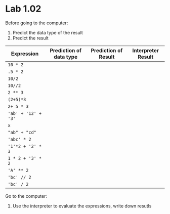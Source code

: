 # Lab 1.02

Before going to the computer: 

1. Predict the data type of the result
2. Predict the result

|     Expression     | Prediction of data type | Prediction of Result | Interpreter Result| 
| ------------------ | ----------------------- | -------------------- | ----------------- |
|`10 * 2`            |                         |                      |                   | 
| `.5 * 2`           |                         |                      |                   | 
| `10/2`             |                         |                      |                   | 
| `10//2`            |                         |                      |                   | 
| `2 ** 3`           |                         |                      |                   | 
| `(2+5)*3`          |                         |                      |                   | 
| `2+ 5 * 3`         |                         |                      |                   | 
| `'ab' + '12' + '3'`|                         |                      |                   | 
| `x`                |                         |                      |                   | 
| `"ab" + "cd"`      |                         |                      |                   | 
| `'abc' * 2`        |                         |                      |                   | 
| `'1'*2 + '2' * 3`  |                         |                      |                   | 
| `1 * 2 + '3' * 2`  |                         |                      |                   | 
| `'A' ** 2`         |                         |                      |                   | 
| `'bc' // 2`        |                         |                      |                   | 
| `'bc' / 2`         |                         |                      |                   |  


Go to the computer: 
1.  Use the interpreter to evaluate the expressions, write down resutls
